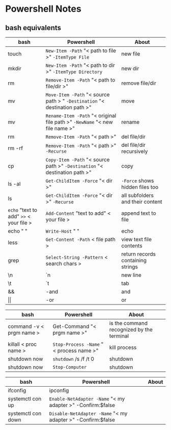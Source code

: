 # Powershell Notes

## bash equivalents

| bash | Powershell | About |
| --- | --- | --- |
| touch | ```New-Item -Path``` "< path to file >" ```-ItemType File``` | new file |
| mkdir | ```New-Item -Path``` "< path to dir >" ```-ItemType Directory```  | new dir |
| rm | ```Remove-Item -Path``` "< path to file/dir >" | remove file/dir |
| mv | ```Move-Item -Path``` "< source path > " ```-Destination``` "< destination path >" | move |
| mv | ```Rename-Item -Path``` "< original file path >" ```-NewName``` "< new file name >"| rename |
| rm | ```Remove-Item -Path``` "< path >" | del file/dir |
| rm -rf | ```Remove-Item -Path``` "< path >" ```-Recurse``` | del file/dir recursively|
| cp | ```Copy-Item -Path``` "< source path >" ```-Destination``` "< destination path >" | copy |
| ls -al | ```Get-ChildItem -Force``` "< dir >" | ```-Force``` shows hidden files too|
| ls | ```Get-ChildItem -Force``` "< dir >" ```-Recurse``` |  all subfolders and their content |
| ```echo``` "text to add" ```>>``` < your file > | ```Add-Content``` "text to add" < your file > | append text to file |
| echo " " | ```Write-Host``` " " | echo|
| less | ```Get-Content -Path``` < file path > | view text file contents |
| grep | ```Select-String -Pattern``` < search chars > | return records containing strings|
| \n | `n | new line|
| \t | `t | tab|
| && |-and | and |
| \|\| | -or | or |

| bash | Powershell | About |
| --- | --- | --- |
| command -v < prgm name > | Get-Command "< prgm name >" | is the command recognized by the terminal |
| killall < proc name > | ```Stop-Process -Name``` "< process name >" | kill process |
| shutdown now | ```shutdown``` /s /f /t 0 | shutdown |
| shutdown now | ```Stop-Computer``` | shutdown |

| bash | Powershell | About |
| --- | --- | --- |
| ifconfig | ipconfig ||
| systemctl con up | ```Enable-NetAdapter -Name``` "< my adapter >" -Confirm:$false ||
| systemctl con down | ```Disable-NetAdapter -Name``` "< my adapter >" -Confirm:$false ||